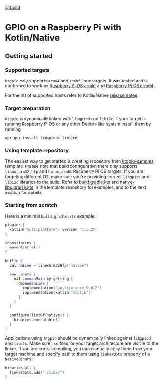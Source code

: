 [![build](https://github.com/ktgpio/ktgpio/actions/workflows/build.yml/badge.svg)](https://github.com/ktgpio/ktgpio/actions/workflows/build.yml)

# GPIO on a Raspberry Pi with Kotlin/Native

## Getting started

### Supported targets

`ktgpio` only supports `arm64` and `armhf` linux targets. It was tested
and is confirmed to work on
[Raspberry Pi OS armhf](https://downloads.raspberrypi.org/raspios_armhf/)
and [Raspberry Pi OS arm64](https://downloads.raspberrypi.org/raspios_arm64/).

For the list of supported hosts refer to Kotlin/Native
[release notes](https://github.com/JetBrains/kotlin/blob/master/kotlin-native/RELEASE_NOTES.md#supported-platforms).

### Target preparation

`ktgpio` is dynamically linked with `libgpiod` and `libi2c`. If your target
is running Raspberry Pi OS or any other Debian-like system install them by 
running

```shell script
apt-get install libgpiod2 libi2c0 
```

### Using template repository

The easiest way to get started is creating repository from 
[ktgpio-samples](https://github.com/ktgpio/ktgpio-samples/generate)
template. Please note that build configuration there only supports
`linux_arm32_hfp` and `linux_arm64` Raspberry Pi OS targets. If you
are targeting different OS, make sure you're providing correct
`libgpiod` and `libi2c` libraries to the build. Refer to
[build.gradle.kts](https://github.com/ktgpio/ktgpio-samples/blob/main/build.gradle.kts)
and [native-libs.gradle.kts](https://github.com/ktgpio/ktgpio-samples/blob/main/gradle/native-libs.gradle.kts)
in the template repository for examples, and to the next section for details.

### Starting from scratch

Here is a minimal `build.gradle.kts` example:

```kotlin
plugins {
  kotlin("multiplatform") version "1.5.20"
}

repositories {
  mavenCentral()
}

kotlin {
  val native = linuxArm32Hfp("native")

  sourceSets {
    val commonMain by getting {
      dependencies {
        implementation("io.ktgp:core:0.0.7")
        implementation(kotlin("stdlib"))
      }
    }
  }

  configure(listOf(native)) {
    binaries.executable()
  }
}
```

Applications using `ktgpio` should be dynamically linked against
`libgpiod` and `libi2c`. Make sure `.so` files for your target
architecture are visible to the linker. If you are cross-compiling,
you can manually copy them from your target machine and specify path
to them using `linkerOpts` property of a `NativeBinary`:

```kotlin
binaries.all {
  linkerOpts.add("-Llibs/")
}
```
